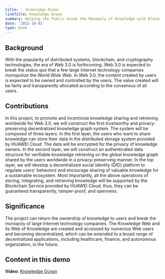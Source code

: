 ```yaml
---
title: ✨ Knowledge Ocean
linkTitle: Knowledge Ocean
summary: Helping the Public break the Monopoly of Knowledge with Blockchain and Web3.0
date: '2022-10-01'
type: book
---
```


## Background

With the popularity of distributed systems, blockchain, and cryptography technologies, the era of Web 3.0 is forthcoming. Web 3.0 is expected to break the status quo that a few large Internet technology companies monopolize the World Wide Web. In Web 3.0, the content created by users is expected to be owned and controlled by the users. The value created will be fairly and transparently allocated according to the consensus of all users.

## Contributions

In this project, to promote and incentivize knowledge sharing and retrieving worldwide for Web 3.0, we will construct the first trustworthy and privacy-preserving decentralized knowledge graph system. The system will be composed of three layers. In the first layer, the users who want to share knowledge can store their data in the distributed storage system provided by HUAWEI Cloud. The data will be encrypted for the privacy of knowledge owners. In the second layer, we will construct an authenticated data structure for verifiable knowledge retrieving on the global knowledge graph shared by the users worldwide in a privacy-preserving manner. In the top layer, we will develop a decentralized social identity (DID) platform to regulate users' behaviors and encourage sharing of valuable knowledge for a sustainable ecosystem. Most importantly, all the above operations of storing, integrating, and retrieving knowledge will be supported by the Blockchain Service provided by HUAWEI Cloud; thus, they can be guaranteed transparently, tamper-proof, and openness.

## Significance

The project can return the ownership of knowledge to users and break the monopoly of large Internet technology companies. The Knowledge Web and its Web of Knowledge are created and accessed by numerous Web users and becoming decentralized, which can be extended to a broad range of decentralized applications, including healthcare, finance, and autonomous organization, in the future.

## Content in this demo

**Video:** [Knowledge Ocean](../../../files/Demo_KO.mp4)





